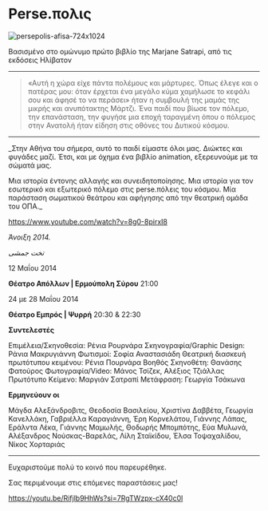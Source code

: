 # Perse.πολις

![persepolis-afisa-724x1024](https://github.com/theatrikiopa/theatrikiopa.eu/assets/16403754/603d25ee-da95-46c5-a415-0e510a8a8c53)

Βασισμένο στο ομώνυμο πρώτο βιβλίο της Marjane Satrapi, από τις εκδόσεις Ηλίβατον

***
> «Αυτή η χώρα είχε πάντα πολέμους και μάρτυρες. Όπως έλεγε και ο πατέρας μου: όταν έρχεται ένα μεγάλο κύμα χαμήλωσε το κεφάλι σου και άφησέ το να περάσει» ήταν η συμβουλή της μαμάς της μικρής και ανυπότακτης Μάρτζι. Ένα παιδί που βίωσε τον πόλεμο, την επανάσταση, την φυγήσε μια εποχή ταραγμένη όπου ο πόλεμος στην Ανατολή ήταν είδηση στις οθόνες του Δυτικού κόσμου.
***

_Στην Αθήνα του σήμερα,  αυτό το παιδί είμαστε όλοι μας. Διώκτες και φυγάδες μαζί. Έτσι, και με όχημα ένα βιβλίο animation, εξερευνούμε με τα σώματά μας.

Mια ιστορία έντονης αλλαγής και συνειδητοποίησης.
Μια ιστορία για τον εσωτερικό και εξωτερικό πόλεμο στις perse.πόλεις του κόσμου. Mία παράσταση σωματικού θεάτρου και αφήγησης από την θεατρική ομάδα του ΟΠΑ._

https://www.youtube.com/watch?v=8g0-8pirxI8

_Άνοιξη 2014._

_تخت جمشی_

12 Μαΐου 2014 

**Θέατρο Απόλλων | Ερμούπολη Σύρου** 21:00

24 με 28 Μαΐου 2014 

**Θέατρο Εμπρός | Ψυρρή** 20:30 & 22:30

**Συντελεστές**

Επιμέλεια/Σκηνοθεσία: Ρένια Pουρνάρα
Σκηνογραφία/Graphic Design: Ράνια Μακρυγιάννη
Φωτισμοί: Σοφία Αναστασιάδη
Θεατρική διασκευή πρωτότυπου κειμένου: Ρένια Πουρνάρα
Βοηθός Σκηνοθέτη: Θανάσης Φατούρος
Φωτογραφία/Video: Μάνος Τσίζεκ, Αλέξιος Τζιάλλας
Πρωτότυπο Κείμενο: Μαργιάν Σατραπί
Μετάφραση: Γεωργία Τσάκωνα

**Ερμηνεύουν οι**

Μάγδα Αλεξάνδροβιτς, Θεοδοσία Βασιλείου, Χριστίνα Δαββέτα, Γεωργία Κανελλάκη, Γαβριέλλα Καραγιάννη, Έρη Κορνελάτου, Γιάννης Λάπας, Εράλντα Λέκα, Γιάννης Μαμωλής, Θοδωρής Μπομπότης, Εύα Μυλωνά, Αλέξανδρος Νούσκας-Βαρελάς, Λίλη Σταϊκίδου, Έλσα Τοψαχαλίδου, Νίκος Χορταριάς

***

Ευχαριστούμε πολύ το κοινό που παρευρέθηκε.

Σας περιμένουμε στις επόμενες παραστάσεις μας!

https://youtu.be/Rifjlb9HhWs?si=7RgTWzpx-cX40c0l
